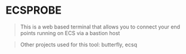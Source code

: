 # ECSPROBE

> This is a web based terminal that allows you to connect your end points running on ECS via a bastion host

> Other projects used for this tool: butterfly, ecsq


